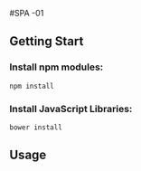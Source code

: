 #SPA -01

## Getting Start

### Install npm modules:

```
npm install
```

### Install JavaScript Libraries:

```
bower install
```

## Usage


